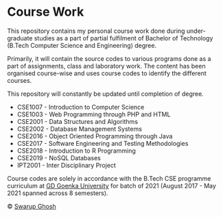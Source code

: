 # Course Work

This repository contains my personal course work done during under-graduate studies as a part of partial fulfilment of Bachelor of Technology (B.Tech Computer Science and Engineering) degree. 

Primarily, it will contain the source codes to various programs done as a part of assignments, class and laboratory work. The content has been organised course-wise and uses course codes to identify the different courses.

This repository will constantly be updated until completion of degree.

- CSE1007 - Introduction to Computer Science 
- CSE1003 - Web Programming through PHP and HTML
- CSE2001 - Data Structures and Algorithms
- CSE2002 - Database Management Systems
- CSE2016 - Object Oriented Programming through Java
- CSE2017 - Software Engineering and Testing Methodologies
- CSE2018 - Introduction to R Programming
- CSE2019 - NoSQL Databases
- IPT2001 - Inter Disciplinary Project

Course codes are solely in accordance with the B.Tech CSE programme curriculum at [GD Goenka University](http://gdgoenkauniversity.com/schoolofengineering) for batch of 2021 (August 2017 - May 2021 spanned across 8 semesters).

&copy; [Swarup Ghosh](https://github.com/swghosh)